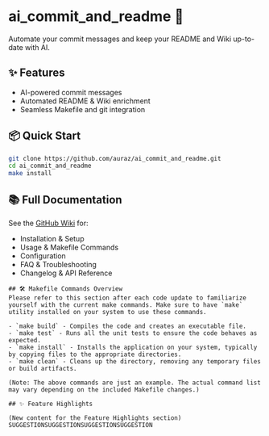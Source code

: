 # ai_commit_and_readme 🚀

Automate your commit messages and keep your README and Wiki up-to-date with AI.

## ✨ Features

- AI-powered commit messages
- Automated README & Wiki enrichment
- Seamless Makefile and git integration

## 📦 Quick Start

```sh
git clone https://github.com/auraz/ai_commit_and_readme.git
cd ai_commit_and_readme
make install
```

## 📚 Full Documentation

See the [GitHub Wiki](https://github.com/auraz/ai_commit_and_readme/wiki) for:
- Installation & Setup
- Usage & Makefile Commands
- Configuration
- FAQ & Troubleshooting
- Changelog & API Reference
```
## 🛠️ Makefile Commands Overview
Please refer to this section after each code update to familiarize yourself with the current make commands. Make sure to have `make` utility installed on your system to use these commands.

- `make build` - Compiles the code and creates an executable file.
- `make test` - Runs all the unit tests to ensure the code behaves as expected.
- `make install` - Installs the application on your system, typically by copying files to the appropriate directories.
- `make clean` - Cleans up the directory, removing any temporary files or build artifacts.

(Note: The above commands are just an example. The actual command list may vary depending on the included Makefile changes.)

## ✨ Feature Highlights

(New content for the Feature Highlights section)
SUGGESTIONSUGGESTIONSUGGESTIONSUGGESTION